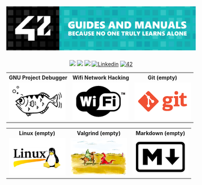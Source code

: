 <h1 align="center">
  <img src="https://github.com/jotavare/jotavare/raw/main/42/banner/new/42_guides_manuals_banner_new.png">
</h1>

<p align="center">
	<img src="https://img.shields.io/badge/status-ongoing-success?color=%2312bab9&style=flat-square" />
	<img src="https://img.shields.io/badge/score-42%20%2F%2042-success?color=%2312bab9&style=flat-square" />
	<img src="https://img.shields.io/github/last-commit/jotavare/42-resources?color=%2312bab9&style=flat-square" />
	<a href='https://www.linkedin.com/in/joaoptoliveira' target="_blank"><img alt='Linkedin' src='https://img.shields.io/badge/LinkedIn-100000?style=flat-square&logo=Linkedin&logoColor=white&labelColor=0A66C2&color=0A66C2'/></a>
	<a href='https://profile.intra.42.fr/users/jotavare' target="_blank"><img alt='42' src='https://img.shields.io/badge/Porto-100000?style=flat-square&logo=42&logoColor=white&labelColor=000000&color=000000'/></a>
</p>

<div align="center">
<table>
<tr><th>GNU Project Debugger</th><th>Wifi Network Hacking</th><th>Git (empty)</th></tr>
<tr><td>
	<a href="https://github.com/jotavare/guides-and-manuals/tree/main/guides-and-manuals/gdb">
	<img src="https://github.com/jotavare/jotavare/blob/main/42/banners/guides/github_guides_banner_square_gdb.png"/>
	</a>
	</td><td>
	<a href="https://github.com/jotavare/guides-and-manuals/tree/main/guides-and-manuals/wifi-network-hacking">
	<img src="https://github.com/jotavare/jotavare/blob/main/42/banners/guides/github_guides_banner_square_wifi.png"/>
	</a>
	</td><td>
	<a href="https://github.com/jotavare/guides-and-manuals/tree/main/guides-and-manuals/git">
	<img src="https://github.com/jotavare/jotavare/blob/main/42/banners/guides/github_guides_banner_square_git.png"/>
	</a>
</td></tr>
</table>
</div>

<div align="center">
<table>
<tr><th>Linux (empty)</th><th>Valgrind (empty)</th><th>Markdown (empty)</th></tr>
<tr><td>
	<a href="https://github.com/jotavare/guides-and-manuals/tree/main/guides-and-manuals/linux">
	<img src="https://github.com/jotavare/jotavare/blob/main/42/banners/guides/github_guides_banner_square_linux.png"/>
	</a>
	</td><td>
	<a href="https://github.com/jotavare/guides-and-manuals/tree/main/guides-and-manuals/valgrind">
	<img src="https://github.com/jotavare/jotavare/blob/main/42/banners/guides/github_guides_banner_square_valgrind.png"/>
	</a>
	</td><td>
	<a href="https://github.com/jotavare/guides-and-manuals/tree/main/guides-and-manuals/markdown">
	<img src="https://github.com/jotavare/jotavare/blob/main/42/banners/guides/github_guides_banner_square_markdown.png"/>
	</a>
</td></tr>
</table>
</div>

